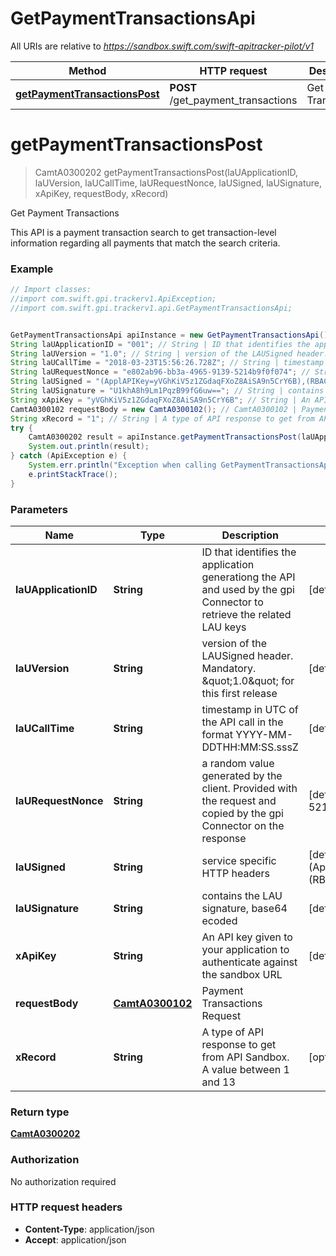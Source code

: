 # GetPaymentTransactionsApi

All URIs are relative to *https://sandbox.swift.com/swift-apitracker-pilot/v1*

Method | HTTP request | Description
------------- | ------------- | -------------
[**getPaymentTransactionsPost**](GetPaymentTransactionsApi.md#getPaymentTransactionsPost) | **POST** /get_payment_transactions | Get Payment Transactions


<a name="getPaymentTransactionsPost"></a>
# **getPaymentTransactionsPost**
> CamtA0300202 getPaymentTransactionsPost(laUApplicationID, laUVersion, laUCallTime, laURequestNonce, laUSigned, laUSignature, xApiKey, requestBody, xRecord)

Get Payment Transactions

This API is a payment transaction search to get transaction-level information regarding all payments that match the search criteria.

### Example
```java
// Import classes:
//import com.swift.gpi.trackerv1.ApiException;
//import com.swift.gpi.trackerv1.api.GetPaymentTransactionsApi;


GetPaymentTransactionsApi apiInstance = new GetPaymentTransactionsApi();
String laUApplicationID = "001"; // String | ID that identifies the application generationg the API and used by the gpi Connector to retrieve the related LAU keys
String laUVersion = "1.0"; // String | version of the LAUSigned header. Mandatory. \"1.0\" for this first release
String laUCallTime = "2018-03-23T15:56:26.728Z"; // String | timestamp in UTC of the API call in the format YYYY-MM-DDTHH:MM:SS.sssZ
String laURequestNonce = "e802ab96-bb3a-4965-9139-5214b9f0f074"; // String | a random value generated by the client. Provided with the request and copied by the gpi Connector on the response
String laUSigned = "(ApplAPIKey=yVGhKiV5z1ZGdaqFXoZ8AiSA9n5CrY6B),(RBACRole=[FullViewer/Scope/cclabeb0])"; // String | service specific HTTP headers
String laUSignature = "U1khA8h9Lm1PqzB99fG6uw=="; // String | contains the LAU signature, base64 ecoded
String xApiKey = "yVGhKiV5z1ZGdaqFXoZ8AiSA9n5CrY6B"; // String | An API key given to your application to authenticate against the sandbox URL
CamtA0300102 requestBody = new CamtA0300102(); // CamtA0300102 | Payment Transactions Request
String xRecord = "1"; // String | A type of API response to get from API Sandbox. A value between 1 and 13
try {
    CamtA0300202 result = apiInstance.getPaymentTransactionsPost(laUApplicationID, laUVersion, laUCallTime, laURequestNonce, laUSigned, laUSignature, xApiKey, requestBody, xRecord);
    System.out.println(result);
} catch (ApiException e) {
    System.err.println("Exception when calling GetPaymentTransactionsApi#getPaymentTransactionsPost");
    e.printStackTrace();
}
```

### Parameters

Name | Type | Description  | Notes
------------- | ------------- | ------------- | -------------
 **laUApplicationID** | **String**| ID that identifies the application generationg the API and used by the gpi Connector to retrieve the related LAU keys | [default to 001]
 **laUVersion** | **String**| version of the LAUSigned header. Mandatory. \&quot;1.0\&quot; for this first release | [default to 1.0]
 **laUCallTime** | **String**| timestamp in UTC of the API call in the format YYYY-MM-DDTHH:MM:SS.sssZ | [default to 2018-03-23T15:56:26.728Z]
 **laURequestNonce** | **String**| a random value generated by the client. Provided with the request and copied by the gpi Connector on the response | [default to e802ab96-bb3a-4965-9139-5214b9f0f074]
 **laUSigned** | **String**| service specific HTTP headers | [default to (ApplAPIKey&#x3D;yVGhKiV5z1ZGdaqFXoZ8AiSA9n5CrY6B),(RBACRole&#x3D;[FullViewer/Scope/cclabeb0])]
 **laUSignature** | **String**| contains the LAU signature, base64 ecoded | [default to U1khA8h9Lm1PqzB99fG6uw&#x3D;&#x3D;]
 **xApiKey** | **String**| An API key given to your application to authenticate against the sandbox URL | [default to yVGhKiV5z1ZGdaqFXoZ8AiSA9n5CrY6B]
 **requestBody** | [**CamtA0300102**](CamtA0300102.md)| Payment Transactions Request |
 **xRecord** | **String**| A type of API response to get from API Sandbox. A value between 1 and 13 | [optional] [default to 1]

### Return type

[**CamtA0300202**](CamtA0300202.md)

### Authorization

No authorization required

### HTTP request headers

 - **Content-Type**: application/json
 - **Accept**: application/json

